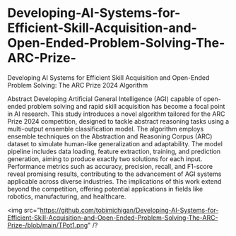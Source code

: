 # Developing-AI-Systems-for-Efficient-Skill-Acquisition-and-Open-Ended-Problem-Solving-The-ARC-Prize-
Developing AI Systems for Efficient Skill Acquisition and Open-Ended Problem Solving: The ARC Prize 2024 Algorithm

Abstract
Developing Artificial General Intelligence (AGI) capable of open-ended problem solving and rapid skill acquisition has become a focal point in AI research. This study introduces a novel algorithm tailored for the ARC Prize 2024 competition, designed to tackle abstract reasoning tasks using a multi-output ensemble classification model. The algorithm employs ensemble techniques on the Abstraction and Reasoning Corpus (ARC) dataset to simulate human-like generalization and adaptability. The model pipeline includes data loading, feature extraction, training, and prediction generation, aiming to produce exactly two solutions for each input. Performance metrics such as accuracy, precision, recall, and F1-score reveal promising results, contributing to the advancement of AGI systems applicable across diverse industries. The implications of this work extend beyond the competition, offering potential applications in fields like robotics, manufacturing, and healthcare.

<img src="https://github.com/tobimichigan/Developing-AI-Systems-for-Efficient-Skill-Acquisition-and-Open-Ended-Problem-Solving-The-ARC-Prize-/blob/main/TPot1.png" /?
